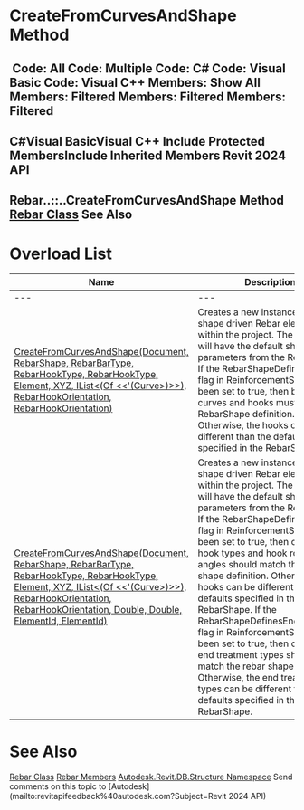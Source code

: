 # CreateFromCurvesAndShape Method

﻿
 Code: All Code: Multiple Code: C# Code: Visual Basic Code: Visual C++  Members: Show All Members: Filtered Members: Filtered Members: Filtered   
---  
C#Visual BasicVisual C++
Include Protected MembersInclude Inherited Members
Revit 2024 API  
---  
Rebar..::..CreateFromCurvesAndShape Method   
[Rebar Class](70fd7426-f4a4-591c-8c06-3c18dda45e7d.md "Rebar Class") See Also  
---  
# Overload List
| Name | Description |
| --- | --- |
| --- | --- | --- |
| [CreateFromCurvesAndShape(Document, RebarShape, RebarBarType, RebarHookType, RebarHookType, Element, XYZ, IList<(Of <<'(Curve>)>>), RebarHookOrientation, RebarHookOrientation)](10ddc28e-a410-5f29-6fe9-d4b73f917c54.md "CreateFromCurvesAndShape Method \(Document, RebarShape, RebarBarType, RebarHookType, RebarHookType, Element, XYZ, IList\(Curve\), RebarHookOrientation, RebarHookOrientation\)") | Creates a new instance of a shape driven Rebar element within the project. The instance will have the default shape parameters from the RebarShape. If the RebarShapeDefinesHooks flag in ReinforcementSettings has been set to true, then both the curves and hooks must match the RebarShape definition. Otherwise, the hooks can be different than the defaults specified in the RebarShape |
| [CreateFromCurvesAndShape(Document, RebarShape, RebarBarType, RebarHookType, RebarHookType, Element, XYZ, IList<(Of <<'(Curve>)>>), RebarHookOrientation, RebarHookOrientation, Double, Double, ElementId, ElementId)](bba959de-0335-e395-61f9-ce45de268a52.md "CreateFromCurvesAndShape Method \(Document, RebarShape, RebarBarType, RebarHookType, RebarHookType, Element, XYZ, IList\(Curve\), RebarHookOrientation, RebarHookOrientation, Double, Double, ElementId, ElementId\)") | Creates a new instance of a shape driven Rebar element within the project. The instance will have the default shape parameters from the RebarShape. If the RebarShapeDefinesHooks flag in ReinforcementSettings has been set to true, then curves, hook types and hook rotation angles should match the rebar shape definition. Otherwise, the hooks can be different than the defaults specified in the RebarShape. If the RebarShapeDefinesEndTreatment flag in ReinforcementSettings has been set to true, then curves and end treatment types should match the rebar shape definition. Otherwise, the end treatment types can be different than the defaults specified in the RebarShape. |

# See Also
[Rebar Class](70fd7426-f4a4-591c-8c06-3c18dda45e7d.md "Rebar Class")
[Rebar Members](8d51f38e-c03c-3ca7-da4c-7f4cb0ed77f4.md "Rebar Members")
[Autodesk.Revit.DB.Structure Namespace](d586b341-f687-9d90-e96d-255806b7d4fc.md "Autodesk.Revit.DB.Structure Namespace")
Send comments on this topic to [Autodesk](mailto:revitapifeedback%40autodesk.com?Subject=Revit 2024 API)